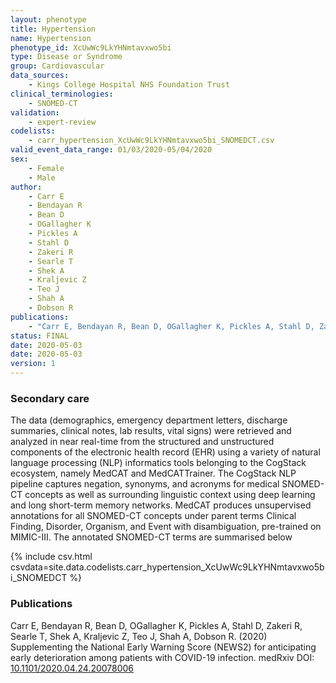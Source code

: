 ```yaml
---
layout: phenotype
title: Hypertension
name: Hypertension
phenotype_id: XcUwWc9LkYHNmtavxwo5bi 
type: Disease or Syndrome
group: Cardiovascular
data_sources: 
    - Kings College Hospital NHS Foundation Trust
clinical_terminologies: 
    - SNOMED-CT
validation: 
    - expert-review
codelists: 
    - carr_hypertension_XcUwWc9LkYHNmtavxwo5bi_SNOMEDCT.csv
valid_event_data_range: 01/03/2020-05/04/2020
sex: 
    - Female
    - Male
author: 
    - Carr E
    - Bendayan R
    - Bean D
    - OGallagher K
    - Pickles A
    - Stahl D
    - Zakeri R
    - Searle T
    - Shek A
    - Kraljevic Z
    - Teo J
    - Shah A
    - Dobson R
publications: 
    - "Carr E, Bendayan R, Bean D, OGallagher K, Pickles A, Stahl D, Zakeri R, Searle T, Shek A, Kraljevic Z, Teo J, Shah A, Dobson R. (2020) Supplementing the National Early Warning Score (NEWS2) for anticipating early deterioration among patients with COVID-19 infection. https://www.medrxiv.org/content/10.1101/2020.04.24.20078006v2 DOI: 10.1101/2020.04.24.20078006"
status: FINAL
date: 2020-05-03
date: 2020-05-03
version: 1
---
```


### Secondary care

The data (demographics, emergency department letters, discharge summaries, clinical notes,
lab results, vital signs) were retrieved and analyzed in near real-time from the structured and
unstructured components of the electronic health record (EHR) using a variety of natural
language processing (NLP) informatics tools belonging to the CogStack ecosystem, namely
MedCAT and MedCATTrainer. The CogStack NLP pipeline captures negation, synonyms,
and acronyms for medical SNOMED-CT concepts as well as surrounding linguistic context using
deep learning and long short-term memory networks. MedCAT produces unsupervised
annotations for all SNOMED-CT concepts under parent terms Clinical Finding, Disorder,
Organism, and Event with disambiguation, pre-trained on MIMIC-III. The annotated
SNOMED-CT terms are summarised below

{% include csv.html csvdata=site.data.codelists.carr_hypertension_XcUwWc9LkYHNmtavxwo5bi_SNOMEDCT %}


### Publications

Carr E, Bendayan R, Bean D, OGallagher K, Pickles A, Stahl D, Zakeri R, Searle T, Shek A, Kraljevic Z, Teo J, Shah A, Dobson R. (2020) Supplementing the National Early Warning Score (NEWS2) for anticipating early deterioration among patients with COVID-19 infection. medRxiv DOI: <a href="https://www.medrxiv.org/content/10.1101/2020.04.24.20078006v2">10.1101/2020.04.24.20078006</a>
